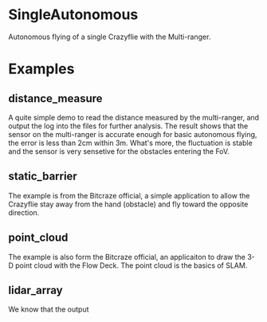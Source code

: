 # SingleAutonomous
Autonomous flying of a single Crazyflie with the Multi-ranger.

# Examples
## distance_measure
A quite simple demo to read the distance measured by the multi-ranger, and output the log into the files for further analysis. 
The result shows that the sensor on the multi-ranger is accurate enough for basic autonomous flying, the error is less than 2cm within 3m.
What's more, the fluctuation is stable and the sensor is very sensetive for the obstacles entering the FoV.

## static_barrier
The example is from the Bitcraze official, a simple application to allow the Crazyflie stay away from the hand (obstacle) and fly toward the opposite direction.

## point_cloud
The example is also form the Bitcraze official, an applicaiton to draw the 3-D point cloud with the Flow Deck. The point cloud is the basics of SLAM.

## lidar_array
We know that the output 